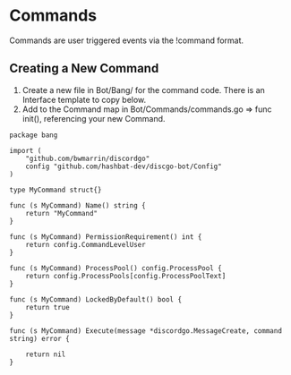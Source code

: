 # Commands
Commands are user triggered events via the !command format.

## Creating a New Command
1. Create a new file in Bot/Bang/ for the command code. There is an Interface template to copy below.
1. Add to the Command map in Bot/Commands/commands.go => func init(), referencing your new Command.

```
package bang

import (
	"github.com/bwmarrin/discordgo"
	config "github.com/hashbat-dev/discgo-bot/Config"
)

type MyCommand struct{}

func (s MyCommand) Name() string {
	return "MyCommand"
}

func (s MyCommand) PermissionRequirement() int {
	return config.CommandLevelUser
}

func (s MyCommand) ProcessPool() config.ProcessPool {
	return config.ProcessPools[config.ProcessPoolText]
}

func (s MyCommand) LockedByDefault() bool {
	return true
}

func (s MyCommand) Execute(message *discordgo.MessageCreate, command string) error {

	return nil
}


```